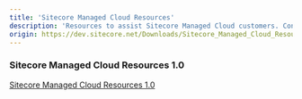 ```yaml
---
title: 'Sitecore Managed Cloud Resources'
description: 'Resources to assist Sitecore Managed Cloud customers. Contains a PowerShell script to assist in finding the connection strings in an SXP Managed Cloude installation, useful when whitelisting an IP address.'
origin: https://dev.sitecore.net/Downloads/Sitecore_Managed_Cloud_Resources.aspx
---
```

### Sitecore Managed Cloud Resources 1.0
[Sitecore Managed Cloud Resources 1.0](/downloads/Sitecore_Managed_Cloud_Resources/10/Sitecore_Managed_Cloud_Resources_10)